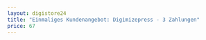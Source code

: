 ```yaml
---
layout: digistore24
title: "Einmaliges Kundenangebot: Digimizepress - 3 Zahlungen"
price: 67
---
```

